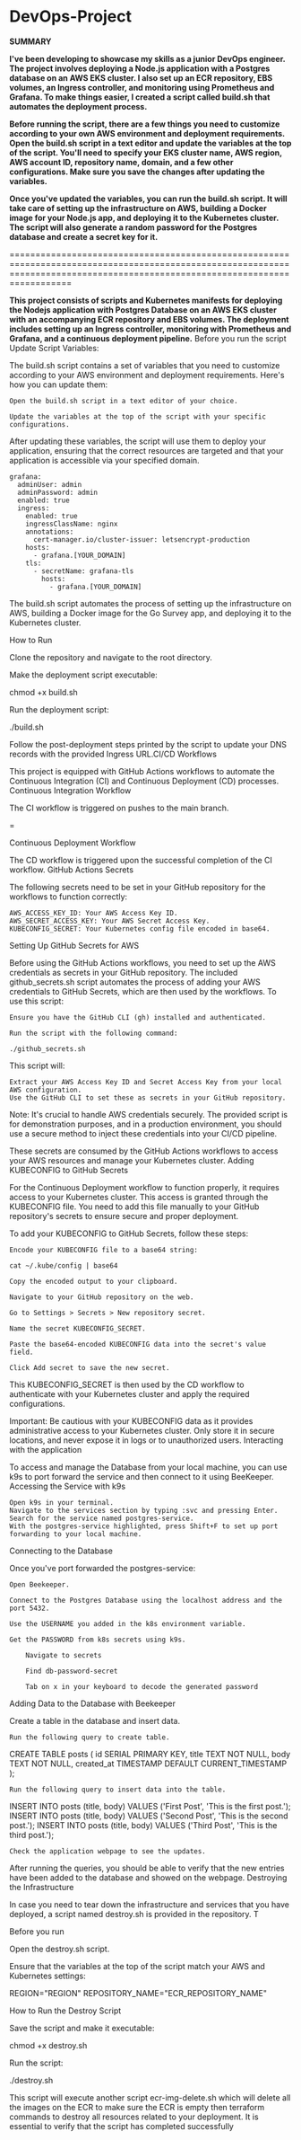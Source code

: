 # DevOps-Project


**SUMMARY**

**I've been developing to showcase my skills as a junior DevOps engineer. The project involves deploying a Node.js application with a Postgres database on an AWS EKS cluster. I also set up an ECR repository, EBS volumes, an Ingress controller, and monitoring using Prometheus and Grafana. To make things easier, I created a script called build.sh that automates the deployment process.**

**Before running the script, there are a few things you need to customize according to your own AWS environment and deployment requirements. Open the build.sh script in a text editor and update the variables at the top of the script. You'll need to specify your EKS cluster name, AWS region, AWS account ID, repository name, domain, and a few other configurations. Make sure you save the changes after updating the variables.**

**Once you've updated the variables, you can run the build.sh script. It will take care of setting up the infrastructure on AWS, building a Docker image for your Node.js app, and deploying it to the Kubernetes cluster. The script will also generate a random password for the Postgres database and create a secret key for it.**



==============================================================================================================================================================================



**This project consists of scripts and Kubernetes manifests for deploying the Nodejs application with Postgres Database on an AWS EKS cluster with an accompanying ECR repository and EBS volumes. The deployment includes setting up an Ingress controller, monitoring with Prometheus and Grafana, and a continuous deployment pipeline.**
Before you run the script
Update Script Variables:

The build.sh script contains a set of variables that you need to customize according to your AWS environment and deployment requirements. Here's how you can update them:

    Open the build.sh script in a text editor of your choice.

    Update the variables at the top of the script with your specific configurations.

   


After updating these variables, the script will use them to deploy your application, ensuring that the correct resources are targeted and that your application is accessible via your specified domain.



   
    grafana:
      adminUser: admin
      adminPassword: admin
      enabled: true
      ingress:
        enabled: true
        ingressClassName: nginx
        annotations:
          cert-manager.io/cluster-issuer: letsencrypt-production
        hosts:
          - grafana.[YOUR_DOMAIN]
        tls:
          - secretName: grafana-tls
            hosts:
              - grafana.[YOUR_DOMAIN]



The build.sh script automates the process of setting up the infrastructure on AWS, building a Docker image for the Go Survey app, and deploying it to the Kubernetes cluster. 


How to Run

Clone the repository and navigate to the root directory.

Make the deployment script executable:

chmod +x build.sh

Run the deployment script:

./build.sh

Follow the post-deployment steps printed by the script to update your DNS records with the provided Ingress URL.CI/CD Workflows

This project is equipped with GitHub Actions workflows to automate the Continuous Integration (CI) and Continuous Deployment (CD) processes.
Continuous Integration Workflow

The CI workflow is triggered on pushes to the main branch.

=

Continuous Deployment Workflow

The CD workflow is triggered upon the successful completion of the CI workflow.
GitHub Actions Secrets

The following secrets need to be set in your GitHub repository for the workflows to function correctly:

    AWS_ACCESS_KEY_ID: Your AWS Access Key ID.
    AWS_SECRET_ACCESS_KEY: Your AWS Secret Access Key.
    KUBECONFIG_SECRET: Your Kubernetes config file encoded in base64.

Setting Up GitHub Secrets for AWS

Before using the GitHub Actions workflows, you need to set up the AWS credentials as secrets in your GitHub repository. The included github_secrets.sh script automates the process of adding your AWS credentials to GitHub Secrets, which are then used by the workflows. To use this script:

    Ensure you have the GitHub CLI (gh) installed and authenticated.

    Run the script with the following command:

    ./github_secrets.sh

This script will:

    Extract your AWS Access Key ID and Secret Access Key from your local AWS configuration.
    Use the GitHub CLI to set these as secrets in your GitHub repository.

Note: It's crucial to handle AWS credentials securely. The provided script is for demonstration purposes, and in a production environment, you should use a secure method to inject these credentials into your CI/CD pipeline.

These secrets are consumed by the GitHub Actions workflows to access your AWS resources and manage your Kubernetes cluster.
Adding KUBECONFIG to GitHub Secrets

For the Continuous Deployment workflow to function properly, it requires access to your Kubernetes cluster. This access is granted through the KUBECONFIG file. You need to add this file manually to your GitHub repository's secrets to ensure secure and proper deployment.

To add your KUBECONFIG to GitHub Secrets, follow these steps:

    Encode your KUBECONFIG file to a base64 string:

    cat ~/.kube/config | base64

    Copy the encoded output to your clipboard.

    Navigate to your GitHub repository on the web.

    Go to Settings > Secrets > New repository secret.

    Name the secret KUBECONFIG_SECRET.

    Paste the base64-encoded KUBECONFIG data into the secret's value field.

    Click Add secret to save the new secret.

This KUBECONFIG_SECRET is then used by the CD workflow to authenticate with your Kubernetes cluster and apply the required configurations.

Important: Be cautious with your KUBECONFIG data as it provides administrative access to your Kubernetes cluster. Only store it in secure locations, and never expose it in logs or to unauthorized users.
Interacting with the application

To access and manage the Database from your local machine, you can use k9s to port forward the service and then connect to it using BeeKeeper.
Accessing the Service with k9s

    Open k9s in your terminal.
    Navigate to the services section by typing :svc and pressing Enter.
    Search for the service named postgres-service.
    With the postgres-service highlighted, press Shift+F to set up port forwarding to your local machine.

Connecting to the Database

Once you've port forwarded the postgres-service:

    Open Beekeeper.

    Connect to the Postgres Database using the localhost address and the port 5432.

    Use the USERNAME you added in the k8s environment variable.

    Get the PASSWORD from k8s secrets using k9s.

        Navigate to secrets

        Find db-password-secret

        Tab on x in your keyboard to decode the generated password

Adding Data to the Database with Beekeeper

Create a table in the database and insert data.

    Run the following query to create table.

CREATE TABLE posts (
    id SERIAL PRIMARY KEY,
    title TEXT NOT NULL,
    body TEXT NOT NULL,
    created_at TIMESTAMP DEFAULT CURRENT_TIMESTAMP
);

    Run the following query to insert data into the table.

INSERT INTO posts (title, body) VALUES ('First Post', 'This is the first post.');
INSERT INTO posts (title, body) VALUES ('Second Post', 'This is the second post.');
INSERT INTO posts (title, body) VALUES ('Third Post', 'This is the third post.');

    Check the application webpage to see the updates.

After running the queries, you should be able to verify that the new entries have been added to the database and showed on the webpage.
Destroying the Infrastructure

In case you need to tear down the infrastructure and services that you have deployed, a script named destroy.sh is provided in the repository. T

Before you run

Open the destroy.sh script.

Ensure that the variables at the top of the script match your AWS and Kubernetes settings:

REGION="REGION"
REPOSITORY_NAME="ECR_REPOSITORY_NAME"

How to Run the Destroy Script

Save the script and make it executable:

chmod +x destroy.sh

Run the script:

./destroy.sh

This script will execute another script ecr-img-delete.sh which will delete all the images on the ECR to make sure the ECR is empty then terraform commands to destroy all resources related to your deployment. It is essential to verify that the script has completed successfully
